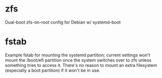 # zfs
Dual-boot zfs-on-root config for Debian w/ systemd-boot
  

# fstab
Example fstab for mounting the systemd partition; current settings won't mount the /boot/efi partition once the system switches over to zfs unless something tries to access it.
There's no reason to mount an extra filesystem (especially a boot partition) if it won't be in use.
